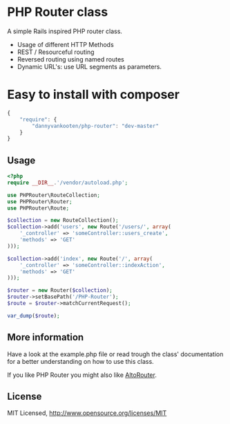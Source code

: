 # PHP Router class

A simple Rails inspired PHP router class.

* Usage of different HTTP Methods
* REST / Resourceful routing
* Reversed routing using named routes
* Dynamic URL's: use URL segments as parameters.

# Easy to install with **composer**

```javascript
{
    "require": {
        "dannyvankooten/php-router": "dev-master"
    }
}
```

## Usage
```php
<?php
require __DIR__.'/vendor/autoload.php';

use PHPRouter\RouteCollection;
use PHPRouter\Router;
use PHPRouter\Route;

$collection = new RouteCollection();
$collection->add('users', new Route('/users/', array(
    '_controller' => 'someController::users_create',
    'methods' => 'GET'
)));

$collection->add('index', new Route('/', array(
    '_controller' => 'someController::indexAction',
    'methods' => 'GET'
)));

$router = new Router($collection);
$router->setBasePath('/PHP-Router');
$route = $router->matchCurrentRequest();

var_dump($route);
```

## More information
Have a look at the example.php file or read trough the class' documentation for a better understanding on how to use this class.

If you like PHP Router you might also like [AltoRouter](//github.com/dannyvankooten/AltoRouter).

## License
MIT Licensed, http://www.opensource.org/licenses/MIT